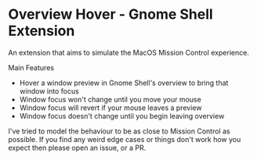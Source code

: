 # Overview Hover - Gnome Shell Extension

An extension that aims to simulate the MacOS Mission Control experience.

Main Features

* Hover a window preview in Gnome Shell's overview to bring that window into focus
* Window focus won't change until you move your mouse
* Window focus will revert if your mouse leaves a preview
* Window focus doesn't change until you begin leaving overview

I've tried to model the behaviour to be as close to Mission Control as possible. If you find any weird edge cases or things don't work how you expect then please open an issue, or a PR.
